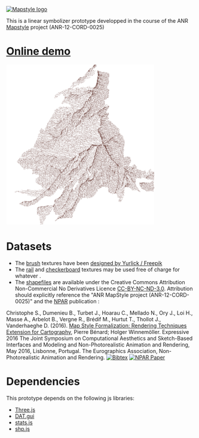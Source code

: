 [![Mapstyle logo](http://mapstyle.ign.fr/img/logos/logo_Transparent.png)](http://mapstyle.ign.fr/)

This is a linear symbolizer prototype developped in the course of the ANR [Mapstyle](http://mapstyle.ign.fr/) project (ANR-12-CORD-0025)

# [Online demo](http://mbredif.github.io/mapstyle)

[![Online demo](data/screenshot.png)](http://mbredif.github.io/mapstyle)

# Datasets

- The [brush](tex/O4YINI0.jpg) textures have been [designed by Yurlick / Freepik](http://www.freepik.com)
- The [rail](tex/rail.png) and [checkerboard](tex/checkboard.png) textures may be used free of charge for whatever .
- The [shapefiles](data) are available under the Creative Commons Attribution Non-Commercial No Derivatives Licence [CC-BY-NC-ND-3.0](https://creativecommons.org/licenses/by-nc-nd/3.0/). Attribution should explicitly reference the "ANR MapStyle project (ANR-12-CORD-0025)" and the [NPAR](http://expressive.richardt.name/2016/NPAR/Home) publication :

Christophe S., Dumenieu B., Turbet J., Hoarau C., Mellado N., Ory J., Loi H., Masse A., Arbelot B., Vergne R., Brédif M., Hurtut T., Thollot J., Vanderhaeghe D. (2016). [Map Style Formalization: Rendering Techniques Extension for Cartography](https://hal.archives-ouvertes.fr/hal-01317403/document), Pierre Bénard; Holger Winnemöller. Expressive 2016 The Joint Symposium on Computational Aesthetics and Sketch-Based Interfaces and Modeling and Non-Photorealistic Animation and Rendering, May 2016, Lisbonne, Portugal. The Eurographics Association, Non-Photorealistic Animation and Rendering. [![Bibtex](http://mapstyle.ign.fr/img/icons/bibtex.png)](http://mapstyle.ign.fr/bib/ChristopheEtAl2016.html) [![NPAR Paper](http://mapstyle.ign.fr/img/icons/pdf_icon.gif)](https://hal.archives-ouvertes.fr/hal-01317403/document)

# Dependencies

This prototype depends on the following js libraries:
- [Three.js](https://threejs.org/)
- [DAT.gui](https://github.com/dataarts/dat.gui)
- [stats.js](http://github.com/mrdoob/stats.js)
- [shp.js](https://github.com/kig/shp.js/)
